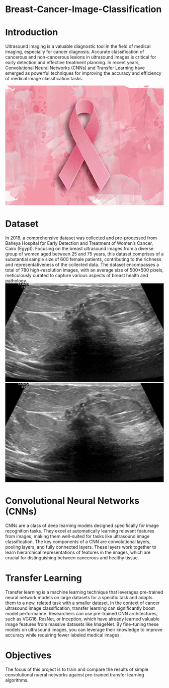 # Breast-Cancer-Image-Classification
# Introduction
Ultrasound imaging is a valuable diagnostic tool in the field of medical imaging, especially for cancer diagnosis. Accurate classification of cancerous and non-cancerous lesions in ultrasound images is critical for early detection and effective treatment planning. In recent years, Convolutional Neural Networks (CNNs) and Transfer Learning have emerged as powerful techniques for improving the accuracy and efficiency of medical image classification tasks.


![purple Cancer](https://github.com/ruggedx220/Breast-Cancer-Image-Classification/blob/main/Cancer%20Images/purple-can.jpg
)

# Dataset
In 2018, a comprehensive dataset was collected and pre-processed from Baheya Hospital for Early Detection and Treatment of Women’s Cancer, Cairo (Egypt). Focusing on the breast ultrasound images from a diverse group of women aged between 25 and 75 years, this dataset comprises of a substantial sample size of 600 female patients, contributing to the richness and representativeness of the collected data. The dataset encompasses a total of 780 high-resolution images, with an average size of 500*500 pixels, meticulously curated to capture various aspects of breast health and pathology.
![ultra sound](https://github.com/ruggedx220/Breast-Cancer-Image-Classification/blob/main/Cancer%20Images/malignant%20(95).png) ![ultra sound](https://github.com/ruggedx220/Breast-Cancer-Image-Classification/blob/main/Cancer%20Images/malignant%20(95).png)

# Convolutional Neural Networks (CNNs)
CNNs are a class of deep learning models designed specifically for image recognition tasks. They excel at automatically learning relevant features from images, making them well-suited for tasks like ultrasound image classification. The key components of a CNN are convolutional layers, pooling layers, and fully connected layers. These layers work together to learn hierarchical representations of features in the images, which are crucial for distinguishing between cancerous and healthy tissue.
# Transfer Learning
Transfer learning is a machine learning technique that leverages pre-trained neural network models on large datasets for a specific task and adapts them to a new, related task with a smaller dataset. In the context of cancer ultrasound image classification, transfer learning can significantly boost model performance. Researchers can use pre-trained CNN architectures, such as VGG16, ResNet, or Inception, which have already learned valuable image features from massive datasets like ImageNet. By fine-tuning these models on ultrasound images, you can leverage their knowledge to improve accuracy while requiring fewer labeled medical images.
# Objectives
The focus of this project is to train and compare the results of simple convolutional nueral networks against pre-trained transfer learning algorithms. 
